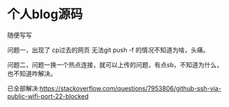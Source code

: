 # 个人blog源码

随便写写

问题一，出现了 cp过去的网页 无法git push -f 的情况不知道为啥，头痛。

问题二，问题一换一个热点连接，就可以上传的问题，有点sb，不知道为什么，也不知道咋解决。

已全部解决:https://stackoverflow.com/questions/7953806/github-ssh-via-public-wifi-port-22-blocked